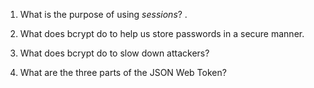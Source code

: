 <!-- Answers to the Short Answer Essay Questions go here -->

1. What is the purpose of using _sessions_?
.

2. What does bcrypt do to help us store passwords in a secure manner.

3. What does bcrypt do to slow down attackers?

4. What are the three parts of the JSON Web Token?
